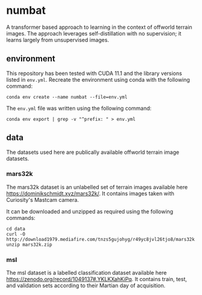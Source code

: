 # numbat

A transformer based approach to learning in the context of offworld terrain images. The approach leverages self-distillation with no supervision; it learns largely from unsupervised images.

## environment

This repository has been tested with CUDA 11.1 and the library versions listed in ```env.yml```. Recreate the environment using conda with the following command:

```console
conda env create --name numbat --file=env.yml
```

The ```env.yml``` file was written using the following command:

```console
conda env export | grep -v "^prefix: " > env.yml
```

## data

The datasets used here are publically available offworld terrain image datasets.

### mars32k

The mars32k dataset is an unlabelled set of terrain images available here https://dominikschmidt.xyz/mars32k/. It contains images taken with Curiosity's Mastcam camera.

It can be downloaded and unzipped as required using the following commands:

```console
cd data
curl -O http://download1979.mediafire.com/tnzs5gujohyg/r49yc8jvl26tjo8/mars32k.zip
unzip mars32k.zip
```

### msl

The msl dataset is a labelled classification dataset available here https://zenodo.org/record/1049137#.YKLKXahKiPq. It contains train, test, and validation sets according to their Martian day of acquisition.


